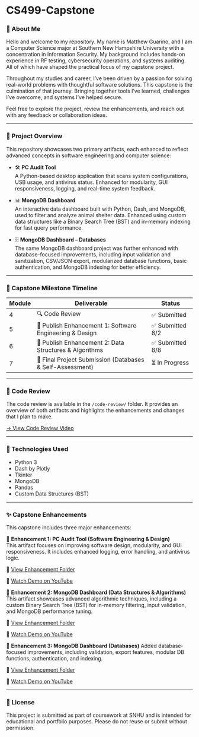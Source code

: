 # CS499-Capstone



### 👋 About Me

Hello and welcome to my repository. My name is Matthew Guarino, and I am a Computer Science major at Southern New Hampshire University with a concentration in Information Security. My background includes hands-on experience in RF testing, cybersecurity operations, and systems auditing. All of which have shaped the practical focus of my capstone project.

Throughout my studies and career, I’ve been driven by a passion for solving real-world problems with thoughtful software solutions. This capstone is the culmination of that journey. Bringing together tools I’ve learned, challenges I’ve overcome, and systems I’ve helped secure.

Feel free to explore the project, review the enhancements, and reach out with any feedback or collaboration ideas.

---

### 📌 Project Overview

This repository showcases two primary artifacts, each enhanced to reflect advanced concepts in software engineering and computer science:

- 🛠 **PC Audit Tool**  
  A Python-based desktop application that scans system configurations, USB usage, and antivirus status. Enhanced for modularity, GUI responsiveness, logging, and real-time system feedback.

- 📊 **MongoDB Dashboard**  
  An interactive data dashboard built with Python, Dash, and MongoDB, used to filter and analyze animal shelter data. Enhanced using custom data structures like a Binary Search Tree (BST) and in-memory indexing for fast query performance.

- 🗄 **MongoDB Dashboard – Databases**  
  The same MongoDB dashboard project was further enhanced with database-focused improvements, including input validation and sanitization, CSV/JSON export, modularized database functions, basic authentication, and MongoDB indexing for better efficiency.


---
### 📅 Capstone Milestone Timeline

| Module | Deliverable                                   | Status       |
|--------|-----------------------------------------------|--------------|
| 4      | 🔍 Code Review                                | ✅ Submitted  |
| 5      | 🧱 Publish Enhancement 1: Software Engineering & Design | ✅ Submitted 8/2 |
| 6      | 🧠 Publish Enhancement 2: Data Structures & Algorithms | ✅ Submitted 8/8    |
| 7      | 🧾 Final Project Submission (Databases & Self-Assessment) | ⏳ In Progress    |

---

### 🎥 Code Review

The code review is available in the `/code-review/` folder. It provides an overview of both artifacts and highlights the enhancements and changes that I plan to make.

[→ View Code Review Video](https://youtu.be/zit2cjyqVfM)

---

### 🔧 Technologies Used

- Python 3
- Dash by Plotly
- Tkinter
- MongoDB
- Pandas
- Custom Data Structures (BST)

---

### ✨ Capstone Enhancements

This capstone includes three major enhancements:

  🔹 **Enhancement 1: PC Audit Tool (Software Engineering & Design)**  
  This artifact focuses on improving software design, modularity, and GUI responsiveness. It includes enhanced logging, error handling, and antivirus logic. 
  
  📂 [View Enhancement Folder](./Enhancement1_SoftwareEng_PC_Audit_Tool)  
  
  🎥 [Watch Demo on YouTube](https://youtu.be/6jackT5Y_oc)


  🔹 **Enhancement 2: MongoDB Dashboard (Data Structures & Algorithms)**  
  This artifact showcases advanced algorithmic techniques, including a custom Binary Search Tree (BST) for in-memory filtering, input validation, and MongoDB performance tuning.  
  
  📂 [View Enhancement Folder](./Enhancement2_DataStructures_Algorithms_MongoDB_Dashboard)  
  
  🎥 [Watch Demo on YouTube](https://youtu.be/aVHHI_yZ5Zc)


 🔹 **Enhancement 3: MongoDB Dashboard (Databases)**
Added database-focused improvements, including validation, export features, modular DB functions, authentication, and indexing.

📂 [View Enhancement Folder](./Enhancement3_Databases_MongoDB_Dashboard) 

🎥 [Watch Demo on YouTube](https://youtu.be/RAM9ffxWQqY)

---

### 📜 License

This project is submitted as part of coursework at SNHU and is intended for educational and portfolio purposes. Please do not reuse or submit without permission.
